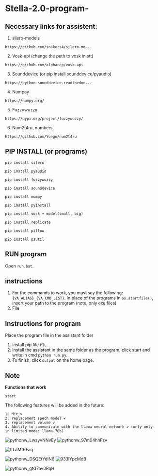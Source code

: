# Stella-2.0-program-

## Necessary links for assistent:

1. silero-models
```
https://github.com/snakers4/silero-mo...
```

2. Vosk-api (change the path to vosk in stt)
```
https://github.com/alphacep/vosk-api
```

3. Sounddevice (or pip install sounddevice/pyaudio)
```
https://python-sounddevice.readthedoc...
```

4. Numpay
```
https://numpy.org/
```

5. Fuzzywuzzy
```
https://pypi.org/project/fuzzywuzzy/
```

6. Num2t4ru, numbers
```
https://github.com/Yuego/num2t4ru
```

## PIP INSTALL (or programs)

```
pip install silero
```

```
pip install pyaudio
```

```
pip install fuzzywuzzy
```

```
pip install sounddevice 
```

```
pip install numpy
```

```
pip install pyinstall
```

```
pip install vosk + model(smаll, big)
```

```
pip install replicate
```

```
pip install pillow
```

```
pip install psutil
```

## RUN program
Open `run.bat`.

## instructions
1. For the commands to work, you must say the following: `{VA_ALIAS}_{VA_CMD_LIST}`. In place of the programs in `os.startfile()`, insert your path to the program (note, only exe files)
2. File

## Instructions for program 
Place the program file in the assistant folder
1. Install pip file `PIL`.
2. Install the assistant in the same folder as the program, click start and write in cmd `python run.py`.
3. To finish, click `output` on the home page.
## Note
__Functions that work__
```
start
```
The following features will be added in the future:
```
1. Mic ×
2. replacement spech model ✔ 
3. replacement volume ✔ 
4. Ability to communicate with the llama neural network ✔ (only only in limited mode: llama-70b)
```


![pythonw_LwsyvNNvEy](https://github.com/PandaBTBs/Stella-2.0-program-/assets/118614536/ff5e7d8e-769d-4bbb-a228-5bed8ec4cf19)
![pythonw_97m04hhFzv](https://github.com/PandaBTBs/Stella-2.0-program-/assets/118614536/99e3dae2-7f8e-451d-b00a-c33c56920337)

![tfLaMf6Faq](https://github.com/PandaBTBs/Stella-2.0-program-/assets/118614536/d1068b5e-00dc-476e-b77e-6349d5d2c10a)


![pythonw_DSQEtYdIN6](https://github.com/PandaBTBs/Stella-2.0-program-/assets/118614536/31a40fc4-ca13-4842-9939-70edc20349b7)
![933lYpcMdB](https://github.com/PandaBTBs/Stella-2.0-program-/assets/118614536/b4ea50fa-7241-4332-8dcf-290937f1c687)


![pythonw_gtG7av0RqH](https://github.com/PandaBTBs/Stella-2.0-program-/assets/118614536/0a4814d0-2cec-4a1c-9b06-25093377887c)


